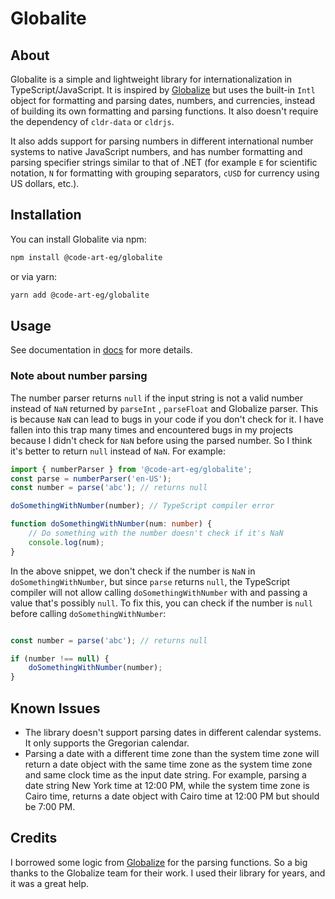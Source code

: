 # Globalite

## About

Globalite is a simple and lightweight library for internationalization in TypeScript/JavaScript. 
It is inspired by [Globalize](https://github.com/globalizejs/globalize) but uses the built-in `Intl` object for
formatting and parsing dates, numbers, and currencies, instead of building its own formatting and parsing functions.
It also doesn't require the dependency of `cldr-data` or `cldrjs`.

It also adds support for parsing numbers in different international number systems to native JavaScript numbers, 
and has number formatting and parsing specifier strings similar to that of .NET (for example `E` for scientific notation, 
`N` for formatting with grouping separators, `cUSD` for currency using US dollars, etc.).

## Installation

You can install Globalite via npm:

```bash
npm install @code-art-eg/globalite
```
or via yarn:

```bash
yarn add @code-art-eg/globalite
```

## Usage

See documentation in [docs](https://code-art-eg.github.io/globalite/) for more details.


### Note about number parsing

The number parser returns `null` if the input string is not a valid number instead of `NaN` returned by `parseInt`
, `parseFloat` and Globalize parser. This is because `NaN` can lead to bugs in your code if you don't check for it.
I have fallen into this trap many times and encountered bugs in my projects because I didn't check for `NaN` before 
using the parsed number. So I think it's better to return `null` instead of `NaN`.
For example:

```typescript
import { numberParser } from '@code-art-eg/globalite';
const parse = numberParser('en-US');
const number = parse('abc'); // returns null

doSomethingWithNumber(number); // TypeScript compiler error

function doSomethingWithNumber(num: number) {
	// Do something with the number doesn't check if it's NaN
	console.log(num);
}
```

In the above snippet, we don't check if the number is `NaN` in `doSomethingWithNumber`, but since `parse` returns `null`, 
the TypeScript compiler will not allow calling `doSomethingWithNumber` with and passing a value that's possibly `null`.
To fix this, you can check if the number is `null` before calling `doSomethingWithNumber`:

```typescript

const number = parse('abc'); // returns null

if (number !== null) {
	doSomethingWithNumber(number);
}
```

## Known Issues

- The library doesn't support parsing dates in different calendar systems. It only supports the Gregorian calendar.
- Parsing a date with a different time zone than the system time zone will return a date 
object with the same time zone as the system time zone and same clock time as the input date string.
For example, parsing a date string New York time at 12:00 PM, while the system time zone is Cairo time, 
returns a date object with Cairo time at 12:00 PM but should be 7:00 PM.


## Credits

I borrowed some logic from [Globalize](https://github.com/globalizejs/globalize) for the parsing functions. 
So a big thanks to the Globalize team for their work. I used their library for years, and it was a great help.

